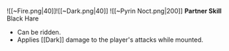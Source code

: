 
![[~Fire.png|40]]![[~Dark.png|40]]
![[~Pyrin Noct.png|200]]
**Partner Skill**
Black Hare
- Can be ridden.
- Applies [[Dark]] damage to the player's attacks while mounted.